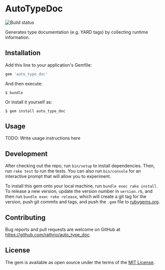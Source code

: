 # AutoTypeDoc

![Build status](https://travis-ci.org/rathrio/auto_type_doc.svg?branch=master)

Generates type documentation (e.g. YARD tags) by collecting runtime information.

## Installation

Add this line to your application's Gemfile:

```ruby
gem 'auto_type_doc'
```

And then execute:

    $ bundle

Or install it yourself as:

    $ gem install auto_type_doc

## Usage

TODO: Write usage instructions here

## Development

After checking out the repo, run `bin/setup` to install dependencies. Then, run `rake test` to run the tests. You can also run `bin/console` for an interactive prompt that will allow you to experiment.

To install this gem onto your local machine, run `bundle exec rake install`. To release a new version, update the version number in `version.rb`, and then run `bundle exec rake release`, which will create a git tag for the version, push git commits and tags, and push the `.gem` file to [rubygems.org](https://rubygems.org).

## Contributing

Bug reports and pull requests are welcome on GitHub at https://github.com/rathrio/auto_type_doc.

## License

The gem is available as open source under the terms of the [MIT License](https://opensource.org/licenses/MIT).
